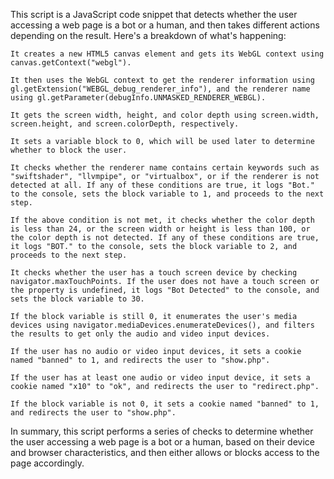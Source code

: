 This script is a JavaScript code snippet that detects whether the user accessing a web page is a bot or a human, and then takes different actions depending on the result. Here's a breakdown of what's happening:

    It creates a new HTML5 canvas element and gets its WebGL context using canvas.getContext("webgl").

    It then uses the WebGL context to get the renderer information using gl.getExtension("WEBGL_debug_renderer_info"), and the renderer name using gl.getParameter(debugInfo.UNMASKED_RENDERER_WEBGL).

    It gets the screen width, height, and color depth using screen.width, screen.height, and screen.colorDepth, respectively.

    It sets a variable block to 0, which will be used later to determine whether to block the user.

    It checks whether the renderer name contains certain keywords such as "swiftshader", "llvmpipe", or "virtualbox", or if the renderer is not detected at all. If any of these conditions are true, it logs "Bot." to the console, sets the block variable to 1, and proceeds to the next step.

    If the above condition is not met, it checks whether the color depth is less than 24, or the screen width or height is less than 100, or the color depth is not detected. If any of these conditions are true, it logs "BOT." to the console, sets the block variable to 2, and proceeds to the next step.

    It checks whether the user has a touch screen device by checking navigator.maxTouchPoints. If the user does not have a touch screen or the property is undefined, it logs "Bot Detected" to the console, and sets the block variable to 30.

    If the block variable is still 0, it enumerates the user's media devices using navigator.mediaDevices.enumerateDevices(), and filters the results to get only the audio and video input devices.

    If the user has no audio or video input devices, it sets a cookie named "banned" to 1, and redirects the user to "show.php".

    If the user has at least one audio or video input device, it sets a cookie named "x10" to "ok", and redirects the user to "redirect.php".

    If the block variable is not 0, it sets a cookie named "banned" to 1, and redirects the user to "show.php".

In summary, this script performs a series of checks to determine whether the user accessing a web page is a bot or a human, based on their device and browser characteristics, and then either allows or blocks access to the page accordingly.